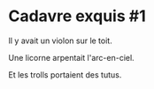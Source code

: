 # Cadavre exquis #1

Il y avait un violon sur le toit.

Une licorne arpentait l'arc-en-ciel.

Et les trolls portaient des tutus.
